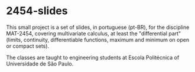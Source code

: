 # 2454-slides

This small project is a set of slides, in portuguese (pt-BR), for the
discipline MAT-2454, covering multivariate calculus, at least the
"differential part" (limits, continuity, differentiable functions, maximum and
minimum on open or compact sets).

The classes are taught to engineering students at Escola Politécnica of
Universidade de São Paulo.
